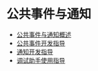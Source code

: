# 公共事件与通知

- [公共事件与通知概述](notification-brief.md)
- [公共事件开发指导](common-event.md)
- [通知开发指导](notification.md)
- [调试助手使用指导](assistant-guidelines.md)